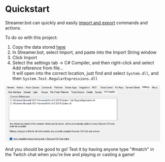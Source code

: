 # Quickstart

Streamer.bot can quickly and easily [import and export](https://wiki.streamer.bot/en/Actions/Importing-and-Exporting) commands and actions.

To do so with this project:
1. Copy the data stored [here](/src/auto-prediction.txt)
2. In Streamer.bot, select Import, and paste into the Import String window
3. Click Import
4. Select the settings tab -> C# Compiler, and then right-click and select Add reference from file...\
It will open into the correct location, just find and select ```System.dll```, and then ```System.Text.RegularExpressions.dll```
<img title="C# Compiler settings" src="/images/C sharp Compiler settings.png">

And you should be good to go! Test it by having anyone type "#match" in the Twitch chat when you're live and playing or casting a game!
